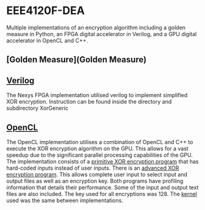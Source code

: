 # EEE4120F-DEA
Multiple implementations of an encryption algorithm including a golden measure in Python, an FPGA digital accelerator in Verilog, and a GPU digital accelerator in OpenCL and C++.

## [Golden Measure](Golden Measure)

## [Verilog](Verilog)
The Nexys FPGA implementation utilised verilog to implement simplified XOR encryption. Instruction can be found inside the directory and subdirectory XorGeneric
## [OpenCL](OpenCL)
The OpenCL implementation utilises a combination of OpenCL and C++ to execute the XOR encryption algorithm on the GPU. This allows for a vast speedup due to the significant parallel processing capabilities of the GPU. The implementation consists of a [primitive XOR encryption program](OpenCL/primitive_xor_encryption.cpp) that has hard-coded inputs instead of user inputs. There is an [advanced XOR encryption program](OpenCL/xor_encryption.cpp). This allows complete user input to select input and output files as well as an encryption key. Both programs have profiling information that details their performance. Some of the input and output text files are also included. The key used for all encryptions was 128. The [kernel](OpenCL/OpenCL) used was the same between implementations.
